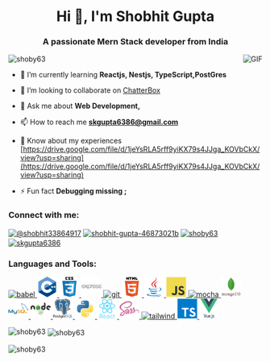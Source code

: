 
<h1 align="center">Hi 👋, I'm Shobhit Gupta</h1>
<h3 align="center">A passionate Mern Stack developer from India</h3>
<img align="right" src="https://media.giphy.com/media/L1R1tvI9svkIWwpVYr/giphy.gif" alt="GIF"/>
<p align="left"> <img src="https://komarev.com/ghpvc/?username=shoby63&label=Profile%20views&color=0e75b6&style=flat" alt="shoby63" /> </p>

- 🌱 I’m currently learning **Reactjs, Nestjs, TypeScript,PostGres**

- 👯 I’m looking to collaborate on [ChatterBox](https://github.com/shoby63/ChatterBox)

- 💬 Ask me about **Web Development,**

- 📫 How to reach me **skgupta6386@gmail.com**

- 📄 Know about my experiences [https://drive.google.com/file/d/1jeYsRLA5rff9yiKX79s4JJga_KOVbCkX/view?usp=sharing](https://drive.google.com/file/d/1jeYsRLA5rff9yiKX79s4JJga_KOVbCkX/view?usp=sharing)

- ⚡ Fun fact **Debugging missing ;**

<h3 align="left">Connect with me:</h3>
<p align="left">
<a href="https://twitter.com/@shobhit33864917" target="blank"><img align="center" src="https://raw.githubusercontent.com/rahuldkjain/github-profile-readme-generator/master/src/images/icons/Social/twitter.svg" alt="@shobhit33864917" height="30" width="40" /></a>
<a href="https://linkedin.com/in/shobhit-gupta-46873021b" target="blank"><img align="center" src="https://raw.githubusercontent.com/rahuldkjain/github-profile-readme-generator/master/src/images/icons/Social/linked-in-alt.svg" alt="shobhit-gupta-46873021b" height="30" width="40" /></a>
<a href="https://www.codechef.com/users/shoby63" target="blank"><img align="center" src="https://cdn.jsdelivr.net/npm/simple-icons@3.1.0/icons/codechef.svg" alt="shoby63" height="30" width="40" /></a>
<a href="https://auth.geeksforgeeks.org/user/skgupta6386" target="blank"><img align="center" src="https://raw.githubusercontent.com/rahuldkjain/github-profile-readme-generator/master/src/images/icons/Social/geeks-for-geeks.svg" alt="skgupta6386" height="30" width="40" /></a>
</p>

<h3 align="left">Languages and Tools:</h3>
<p align="left"> <a href="https://babeljs.io/" target="_blank" rel="noreferrer"> <img src="https://www.vectorlogo.zone/logos/babeljs/babeljs-icon.svg" alt="babel" width="40" height="40"/> </a> <a href="https://www.w3schools.com/cpp/" target="_blank" rel="noreferrer"> <img src="https://raw.githubusercontent.com/devicons/devicon/master/icons/cplusplus/cplusplus-original.svg" alt="cplusplus" width="40" height="40"/> </a> <a href="https://www.w3schools.com/css/" target="_blank" rel="noreferrer"> <img src="https://raw.githubusercontent.com/devicons/devicon/master/icons/css3/css3-original-wordmark.svg" alt="css3" width="40" height="40"/> </a> <a href="https://expressjs.com" target="_blank" rel="noreferrer"> <img src="https://raw.githubusercontent.com/devicons/devicon/master/icons/express/express-original-wordmark.svg" alt="express" width="40" height="40"/> </a> <a href="https://git-scm.com/" target="_blank" rel="noreferrer"> <img src="https://www.vectorlogo.zone/logos/git-scm/git-scm-icon.svg" alt="git" width="40" height="40"/> </a> <a href="https://www.w3.org/html/" target="_blank" rel="noreferrer"> <img src="https://raw.githubusercontent.com/devicons/devicon/master/icons/html5/html5-original-wordmark.svg" alt="html5" width="40" height="40"/> </a> <a href="https://www.java.com" target="_blank" rel="noreferrer"> <img src="https://raw.githubusercontent.com/devicons/devicon/master/icons/java/java-original.svg" alt="java" width="40" height="40"/> </a> <a href="https://developer.mozilla.org/en-US/docs/Web/JavaScript" target="_blank" rel="noreferrer"> <img src="https://raw.githubusercontent.com/devicons/devicon/master/icons/javascript/javascript-original.svg" alt="javascript" width="40" height="40"/> </a> <a href="https://mochajs.org" target="_blank" rel="noreferrer"> <img src="https://www.vectorlogo.zone/logos/mochajs/mochajs-icon.svg" alt="mocha" width="40" height="40"/> </a> <a href="https://www.mongodb.com/" target="_blank" rel="noreferrer"> <img src="https://raw.githubusercontent.com/devicons/devicon/master/icons/mongodb/mongodb-original-wordmark.svg" alt="mongodb" width="40" height="40"/> </a> <a href="https://www.mysql.com/" target="_blank" rel="noreferrer"> <img src="https://raw.githubusercontent.com/devicons/devicon/master/icons/mysql/mysql-original-wordmark.svg" alt="mysql" width="40" height="40"/> </a> <a href="https://nodejs.org" target="_blank" rel="noreferrer"> <img src="https://raw.githubusercontent.com/devicons/devicon/master/icons/nodejs/nodejs-original-wordmark.svg" alt="nodejs" width="40" height="40"/> </a> <a href="https://www.postgresql.org" target="_blank" rel="noreferrer"> <img src="https://raw.githubusercontent.com/devicons/devicon/master/icons/postgresql/postgresql-original-wordmark.svg" alt="postgresql" width="40" height="40"/> </a> <a href="https://www.python.org" target="_blank" rel="noreferrer"> <img src="https://raw.githubusercontent.com/devicons/devicon/master/icons/python/python-original.svg" alt="python" width="40" height="40"/> </a> <a href="https://reactjs.org/" target="_blank" rel="noreferrer"> <img src="https://raw.githubusercontent.com/devicons/devicon/master/icons/react/react-original-wordmark.svg" alt="react" width="40" height="40"/> </a> <a href="https://sass-lang.com" target="_blank" rel="noreferrer"> <img src="https://raw.githubusercontent.com/devicons/devicon/master/icons/sass/sass-original.svg" alt="sass" width="40" height="40"/> </a> <a href="https://tailwindcss.com/" target="_blank" rel="noreferrer"> <img src="https://www.vectorlogo.zone/logos/tailwindcss/tailwindcss-icon.svg" alt="tailwind" width="40" height="40"/> </a> <a href="https://www.typescriptlang.org/" target="_blank" rel="noreferrer"> <img src="https://raw.githubusercontent.com/devicons/devicon/master/icons/typescript/typescript-original.svg" alt="typescript" width="40" height="40"/> </a> <a href="https://vuejs.org/" target="_blank" rel="noreferrer"> <img src="https://raw.githubusercontent.com/devicons/devicon/master/icons/vuejs/vuejs-original-wordmark.svg" alt="vuejs" width="40" height="40"/> </a> </p>

<p><img align="left" src="https://github-readme-stats.vercel.app/api/top-langs?username=shoby63&show_icons=true&locale=en&layout=compact" alt="shoby63" /></p>

<p>&nbsp;<img align="center" src="https://github-readme-stats.vercel.app/api?username=shoby63&show_icons=true&locale=en" alt="shoby63" /></p>

<p><img align="center" src="https://github-readme-streak-stats.herokuapp.com/?user=shoby63&" alt="shoby63" /></p>
